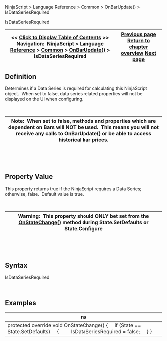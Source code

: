 ﻿


NinjaScript \> Language Reference \> Common \> OnBarUpdate() \> IsDataSeriesRequired






















IsDataSeriesRequired







| \<\< [Click to Display Table of Contents](isdataseriesrequired.md) \>\> **Navigation:**     [NinjaScript](ninjascript.md) \> [Language Reference](language_reference_wip.md) \> [Common](common.md) \> [OnBarUpdate()](onbarupdate.md) \> IsDataSeriesRequired | [Previous page](currentbar.md) [Return to chapter overview](onbarupdate.md) [Next page](isfirsttickofbar.md) |
| --- | --- |











## Definition


Determines if a Data Series is required for calculating this NinjaScript object.  When set to false, data series related properties will not be displayed on the UI when configuring. 


 




| Note:  When set to false, methods and properties which are dependent on Bars will NOT be used.  This means you will not receive any calls to OnBarUpdate() or be able to access historical bar prices. |
| --- |



 


 


## Property Value


This property returns true if the NinjaScript requires a Data Series; otherwise, false.  Default value is true.


 




| Warning:  This property should ONLY bet set from the [OnStateChange()](onstatechange.md) method during State.SetDefaults or State.Configure |
| --- |



 


 


## Syntax


IsDataSeriesRequired


 


## 


## Examples




| ns |
| --- |
| protected override void OnStateChange() {      if (State \=\= State.SetDefaults)      {          IsDataSeriesRequired \= false;      } } |









